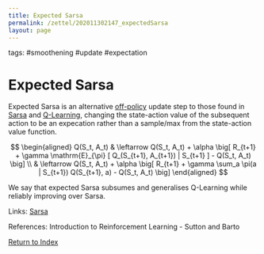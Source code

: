 ```yaml
---
title: Expected Sarsa
permalink: /zettel/202011302147_expectedSarsa
layout: page
---
```

tags: #smoothening #update #expectation

# Expected Sarsa

Expected Sarsa is an alternative [off-policy](202011301312_offPolicyMethods) update step to those found in [Sarsa](202011302117_sarsa) and 
[Q-Learning](202011302128_qLearning), changing the state-action value of the 
subsequent action to be an expecation rather than a sample/max from the state-action 
value function.

$$
\begin{aligned}
Q(S_t, A_t) & \leftarrow Q(S_t, A_t) + \alpha \big[ R_{t+1} + \gamma \mathrm{E}_{\pi} [ Q_(S_{t+1}, A_{t+1}) | S_{t+1} ] - Q(S_t, A_t) \big] \\
& \leftarrow Q(S_t, A_t) + \alpha \big[ R_{t+1} + \gamma \sum_a \pi(a | S_{t+1}) Q(S_{t+1}, a) - Q(S_t, A_t) \big]
\end{aligned}
$$

We say that expected Sarsa subsumes and generalises Q-Learning while reliably improving over Sarsa.


Links: [Sarsa](202011302117_sarsa)

References: Introduction to Reinforcement Learning - Sutton and Barto

[Return to Index](index)